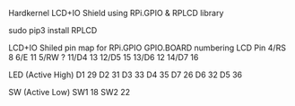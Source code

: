Hardkernel LCD+IO Shield using RPi.GPIO & RPLCD library

sudo pip3 install RPLCD

LCD+IO Shiled pin map for RPi.GPIO GPIO.BOARD numbering
LCD Pin
4/RS  8
6/E   11
5/RW  ?
11/D4 13
12/D5 15
13/D6 12
14/D7 16

LED (Active High)
D1    29
D2    31
D3    33
D4    35
D7    26
D6    32
D5    36

SW (Active Low)
SW1   18
SW2   22
